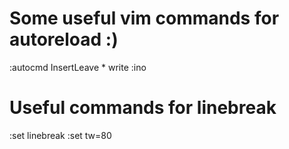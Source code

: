 # Some useful vim commands for autoreload :)

:autocmd InsertLeave * write
:ino <C-C> <Esc>

# Useful commands for linebreak

:set linebreak
:set tw=80
